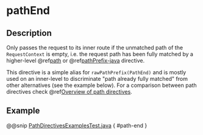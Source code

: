 <a id="pathend-java"></a>
# pathEnd

## Description

Only passes the request to its inner route if the unmatched path of the `RequestContext` is empty, i.e. the request
path has been fully matched by a higher-level @ref[path](path.md#path-java) or @ref[pathPrefix-java](pathPrefix.md#pathprefix-java) directive.

This directive is a simple alias for `rawPathPrefix(PathEnd)` and is mostly used on an
inner-level to discriminate "path already fully matched" from other alternatives (see the example below). For a comparison between path directives check @ref[Overview of path directives](index.md#overview-path-java).

## Example

@@snip [PathDirectivesExamplesTest.java](../../../../../../../test/java/docs/http/javadsl/server/directives/PathDirectivesExamplesTest.java) { #path-end }